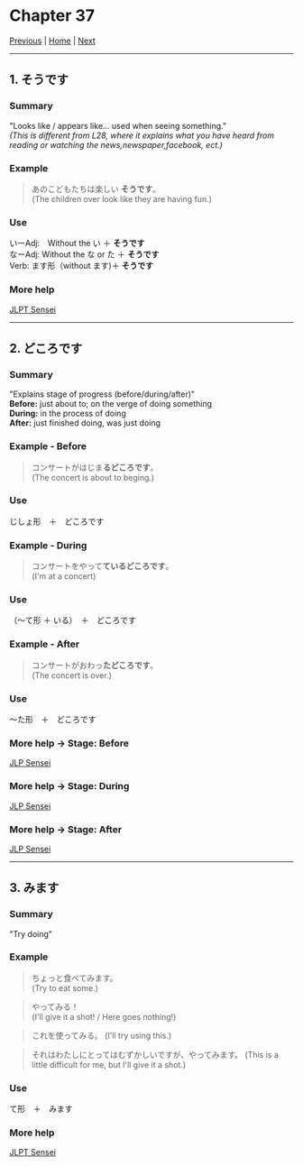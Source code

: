 # Chapter 37

[Previous](https://codywahl.github.io/JapaneseLanguageSchoolNotes/pages/36) | [Home](https://codywahl.github.io/JapaneseLanguageSchoolNotes) | [Next](https://codywahl.github.io/JapaneseLanguageSchoolNotes/pages/38)

* * *
## 1. そうです

### Summary

"Looks like / appears like... used when seeing something."  
_(This is different from L28, where it explains what you have heard from reading or watching the news,newspaper,facebook, ect.)_

### Example  

> あのこどもたちは楽しい **そうです**。    
> (The children over look like they are having fun.)

### Use

いーAdj:　Without the い ＋ **そうです**  
なーAdj: Without the な or た ＋ **そうです**  
Verb: ます形（without ます)＋ **そうです**


### More help

[JLPT Sensei](https://jlptsensei.com/learn-japanese-grammar/%e3%81%9d%e3%81%86%e3%81%a0-sou-da-looks-like/)

* * *

## 2. どころです

### Summary

"Explains stage of progress (before/during/after)"  
**Before:** just about to; on the verge of doing something  
**During:** in the process of doing  
**After:** just finished doing, was just doing  

### Example - Before 

> コンサートがはじま**るどころです**。  
> (The concert is about to beging.)

### Use

じしょ形　＋　どころです

### Example - During

> コンサートをやって**ているどころです**。  
> (I'm at a concert)

### Use

（～て形 ＋ いる）　＋　どころです

### Example - After

> コンサートがおわっ**たどころです**。  
> (The concert is over.)

### Use

～た形　＋　どころです

### More help -> Stage: Before

[JLP Sensei](https://jlptsensei.com/learn-japanese-grammar/%e3%81%a8%e3%81%93%e3%82%8d-tokoro-meaning/)

### More help -> Stage: During

[JLP Sensei](https://jlptsensei.com/learn-japanese-grammar/%e3%81%a6%e3%81%84%e3%82%8b%e3%81%a8%e3%81%93%e3%82%8d-teiru-tokoro-meaning/)

### More help -> Stage: After

[JLP Sensei](https://jlptsensei.com/learn-japanese-grammar/%e3%81%9f%e3%81%a8%e3%81%93%e3%82%8d-ta-tokoro-meaning/)

* * *

## 3. みます

### Summary

"Try doing" 

### Example

> ちょっと食べてみます。  
> (Try to eat some.)

> やってみる！  
> (I'll give it a shot! / Here goes nothing!)

> これを使ってみる。
> (I'll try using this.)

> それはわたしにとってはむずかしいですが、やってみます。
> (This is a little difficult for me, but I'll give it a shot.)

### Use

て形　＋　みます　　

### More help
[JLPT Sensei](https://jlptsensei.com/learn-japanese-grammar/%e3%81%a6%e3%81%bf%e3%82%8b-te-miru-%e3%81%a6%e3%81%bf%e3%81%9f%e3%81%84-te-mitai-meaning/)